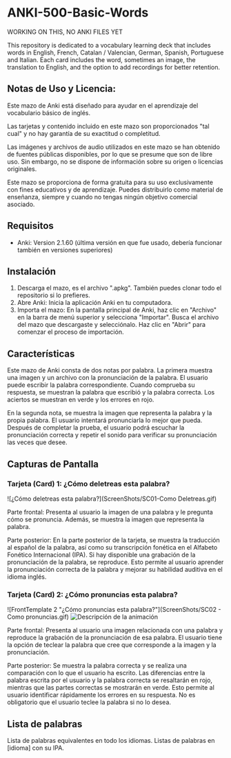 # ANKI-500-Basic-Words

WORKING ON THIS, NO ANKI FILES YET

This repository is dedicated to a vocabulary learning deck that includes words in English, French, Catalan / Valencian, German, Spanish, Portuguese and Italian. Each card includes the word, sometimes an image, the translation to English, and the option to add recordings for better retention.


## Notas de Uso y Licencia:

Este mazo de Anki está diseñado para ayudar en el aprendizaje del vocabulario básico de inglés.

Las tarjetas y contenido incluido en este mazo son proporcionados "tal cual" y no hay garantía de su exactitud o completitud.

Las imágenes y archivos de audio utilizados en este mazo se han obtenido de fuentes públicas disponibles, por lo que se presume que son de libre uso. Sin embargo, no se dispone de información sobre su origen o licencias originales. 

Este mazo se proporciona de forma gratuita para su uso exclusivamente con fines educativos y de aprendizaje. Puedes distribuirlo como material de enseñanza, siempre y cuando no tengas ningún objetivo comercial asociado.

## Requisitos

- Anki: Version ⁨2.1.60 (última versión en que fue usado, debería funcionar también en versiones superiores)

## Instalación

1. Descarga el mazo, es el archivo ".apkg". También puedes clonar todo el repositorio si lo prefieres.
2. Abre Anki: Inicia la aplicación Anki en tu computadora.
3. Importa el mazo: En la pantalla principal de Anki, haz clic en "Archivo" en la barra de menú superior y selecciona "Importar". Busca el archivo del mazo que descargaste y selecciónalo. Haz clic en "Abrir" para comenzar el proceso de importación.

## Características

Este mazo de Anki consta de dos notas por palabra. La primera muestra una imagen y un archivo con la pronunciación de la palabra. El usuario puede escribir la palabra correspondiente. Cuando comprueba su respuesta, se muestran la palabra que escribió y la palabra correcta. Los aciertos se muestran en verde y los errores en rojo.

En la segunda nota, se muestra la imagen que representa la palabra y la propia palabra. El usuario intentará pronunciarla lo mejor que pueda. Después de completar la prueba, el usuario podrá escuchar la pronunciación correcta y repetir el sonido para verificar su pronunciación las veces que desee.


## Capturas de Pantalla

### Tarjeta (Card) 1: ¿Cómo deletreas esta palabra?

![¿Cómo deletreas esta palabra?](ScreenShots/SC01-Como Deletreas.gif)

Parte frontal: Presenta al usuario la imagen de una palabra y le pregunta cómo se pronuncia. Además, se muestra la imagen que representa la palabra.

Parte posterior:
En la parte posterior de la tarjeta, se muestra la traducción al español de la palabra, así como su transcripción fonética en el Alfabeto Fonético Internacional (IPA). Si hay disponible una grabación de la pronunciación de la palabra, se reproduce. Esto permite al usuario aprender la pronunciación correcta de la palabra y mejorar su habilidad auditiva en el idioma inglés.

### Tarjeta (Card) 2: ¿Cómo pronuncias esta palabra?
![FrontTemplate 2 "¿Cómo pronuncias esta palabra?"](ScreenShots/SC02 - Como pronuncias.gif)
![Descripción de la animación](ruta/animacion.gif)

Parte frontal: Presenta al usuario una imagen relacionada con una palabra y reproduce la grabación de la pronunciación de esa palabra. El usuario tiene la opción de teclear la palabra que cree que corresponde a la imagen y la pronunciación.

Parte posterior: Se muestra la palabra correcta y se realiza una comparación con lo que el usuario ha escrito. Las diferencias entre la palabra escrita por el usuario y la palabra correcta se resaltarán en rojo, mientras que las partes correctas se mostrarán en verde. Esto permite al usuario identificar rápidamente los errores en su respuesta. No es obligatorio que el usuario teclee la palabra si no lo desea.

## Lista de palabras

Lista de palabras equivalentes en todo los idiomas.
Listas de palabras en [idioma] con su IPA.
